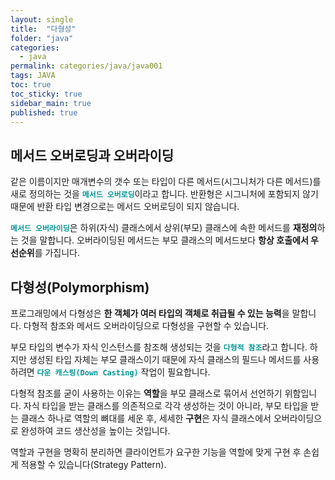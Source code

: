 ```yaml
---
layout: single
title:  "다형성"
folder: "java"
categories:
  - java
permalink: categories/java/java001
tags: JAVA
toc: true
toc_sticky: true
sidebar_main: true
published: true
---
```


## 메서드 오버로딩과 오버라이딩
같은 이름이지만 매개변수의 갯수 또는 타입이 다른 메서드(시그니처가 다른 메서드)를 새로 정의하는 것을 <span style="color: rgb(3, 150, 150); font-weight: bold;">`메서드 오버로딩`</span>이라고 합니다. 반환형은 시그니처에 포함되지 않기 때문에 반환 타입 변경으로는 메서드 오버로딩이 되지 않습니다.

<span style="color: rgb(3, 150, 150); font-weight: bold;">`메서드 오버라이딩`</span>은 하위(자식) 클래스에서 상위(부모) 클래스에 속한 메서드를 **재정의**하는 것을 말합니다. 오버라이딩된 메서드는 부모 클래스의 메서드보다 **항상 호출에서 우선순위**를 가집니다.

## 다형성(Polymorphism)
프로그래밍에서 다형성은 **한 객체가 여러 타입의 객체로 취급될 수 있는 능력**을 말합니다. 다형적 참조와 메서드 오버라이딩으로 다형성을 구현할 수 있습니다.

부모 타입의 변수가 자식 인스턴스를 참조해 생성되는 것을 <span style="color: rgb(3, 150, 150); font-weight: bold;">`다형적 참조`</span>라고 합니다. 하지만 생성된 타입 자체는 부모 클래스이기 때문에 자식 클래스의 필드나 메서드를 사용하려면 <span style="color: rgb(3, 150, 150); font-weight: bold;">`다운 캐스팅(Down Casting)`</span> 작업이 필요합니다.

다형적 참조를 굳이 사용하는 이유는 **역할**을 부모 클래스로 묶어서 선언하기 위함입니다. 자식 타입을 받는 클래스를 의존적으로 각각 생성하는 것이 아니라, 부모 타입을 받는 클래스 하나로 역할의 뼈대를 세운 후, 세세한 **구현**은 자식 클래스에서 오버라이딩으로 완성하여 코드 생산성을 높이는 것입니다.

역할과 구현을 명확히 분리하면 클라이언트가 요구한 기능을 역할에 맞게 구현 후 손쉽게 적용할 수 있습니다(Strategy Pattern).